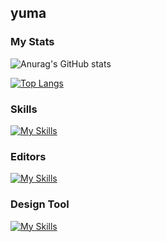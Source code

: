 <h2>
  yuma 
  <span style="color: #fff8;">@yumayuma708</span>
</h2>

### My Stats

![Anurag's GitHub stats](https://github-readme-stats.vercel.app/api?username=yumayuma708&theme=vision-friendly-dark&show_icons=true)

[![Top Langs](https://github-readme-stats.vercel.app/api/top-langs/?username=yumayuma708&layout=donut&theme=vision-friendly-dark)](https://github.com/anuraghazra/github-readme-stats)

### Skills

[![My Skills](https://skillicons.dev/icons?i=dart,html,css,js,git,github,flutter&theme=dark&perline=9)](https://skillicons.dev)

### Editors

[![My Skills](https://skillicons.dev/icons?i=vscode,androidstudio&theme=dark&perline=9)](https://skillicons.dev)

### Design Tool

[![My Skills](https://skillicons.dev/icons?i=figma&theme=dark&perline=9)](https://skillicons.dev)
